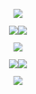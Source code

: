 <p align="center"><img src=https://ucarecdn.com/ef4e8d79-02e9-4d9a-8a7c-9de18a6f5e5f/Untitled2838_20250217022802.png" /></a></p>

<p align="center"><img src=https://github.com/user-attachments/assets/18ca523e-9734-4d24-ae4f-15d2395dec46" /><a href="https://rentry.co/seraphite"><img src="https://github.com/user-attachments/assets/b173efc1-dd14-42c0-90ab-7d633a237688" /></a></p>
<p align="center"><a href="https://en.pronouns.page/@acornious"><img src="https://github.com/user-attachments/assets/9bbf3a99-8d8c-4ccd-abec-669f10a004e7" /></a></p>
<p align="center"><a href="https://www.instagram.com/acornyum/"><img src="https://github.com/user-attachments/assets/a9b80aef-9186-466d-beb5-f35d0241f30a" /></a><img src="https://github.com/user-attachments/assets/4f1d7308-7d4c-46ee-b5f1-4513db3a3f90" /></p>

<p align="center"><img src="https://ucarecdn.com/b273ca1e-8634-43fe-b12e-df5a6d9d11ac/Untitled2837_20250217022406.png" /></a></p>

